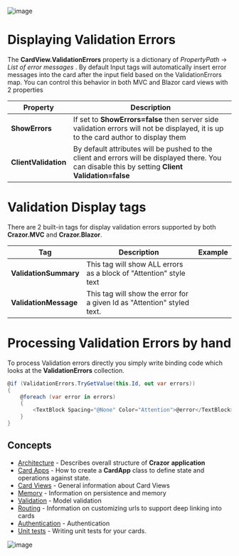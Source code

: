 

![image](https://user-images.githubusercontent.com/17789481/197238565-e3f895d0-6def-4d41-aba2-721d5432b1ef.png)

# Displaying Validation Errors

The **CardView.ValidationErrors** property is a dictionary of *PropertyPath* -> *List of error messages* .  By default Input tags will automatically insert error messages into the card after the input field based on the ValidationErrors map. You can control this behavior in both MVC and Blazor card views with 2 properties

| Property             | Description                                                  |
| -------------------- | ------------------------------------------------------------ |
| **ShowErrors**       | If set to **ShowErrors=false** then server side validation errors will not be displayed, it is up to the card author to display them |
| **ClientValidation** | By default attributes will be pushed to the client and errors will be displayed there. You can disable this by setting **Client Validation=false** |



#  Validation Display tags

There are 2 built-in tags for display validation errors supported by both **Crazor.MVC** and **Crazor.Blazor**.

| Tag                   | Description                                                  | Example                                      |
| --------------------- | ------------------------------------------------------------ | -------------------------------------------- |
| **ValidationSummary** | This tag will show ALL errors as a block of "Attention" style text | **<ValidationSummary/>**                     |
| **ValidationMessage** | This tag will show the error for a given Id as "Attention" styled text. | **<ValidationMessage Id="Model.Birthday"/>** |

# Processing Validation Errors by hand

To process Validation errors directly you simply write binding code which looks at the **ValidationErrors** collection.

``` C#
@if (ValidationErrors.TryGetValue(this.Id, out var errors))
{
    @foreach (var error in errors)
    {
        <TextBlock Spacing="@None" Color="Attention">@error</TextBlock>
    }
}
```

## Concepts

* [Architecture](docs/Architecture.md) - Describes overall structure of  **Crazor** **application**
* [Card Apps](docs/CardApp.md) - How to create a **CardApp** class to define state and operations against state.
* [Card Views](docs/CardView.md) - General information about Card Views
* [Memory](docs/Memory.md) - Information on persistence and memory 
* [Validation](docs/Validation.md) - Model validation
* [Routing](docs/RoutingCards.md) - Information on customizing urls to support deep linking into cards
* [Authentication](docs/authentication.md) - Authentication
* [Unit tests](docs/UnitTests.md) - Writing unit tests for your cards.

![image](https://user-images.githubusercontent.com/17789481/197365048-6a74c3d5-85cd-4c04-a07a-eef2a46e0ddf.png)
